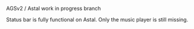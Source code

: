 AGSv2 / Astal work in progress branch

Status bar is fully functional on Astal. Only the music player is still missing.
